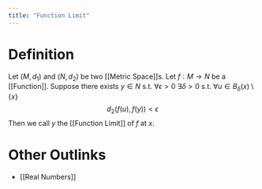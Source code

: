 ```yaml
---
title: "Function Limit"
---
```


# Definition
Let $(M,d_{1})$ and $(N, d_{2})$ be two [[Metric Space]]s. Let $f: M \to N$ be a [[Function]].  Suppose there exists $y \in N$ s.t. $\forall \epsilon > 0$ $\exists \delta >0$ s.t. $\forall u \in B_{\delta}(x) \setminus \{x\}$
$$d_{2}(f(u), f(y)) < \epsilon$$
Then we call $y$ the [[Function Limit]] of $f$ at $x$.

# Other Outlinks
 - [[Real Numbers]]
 